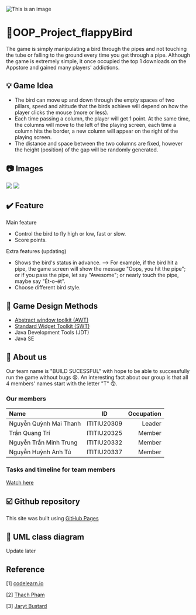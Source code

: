 ![This is an image](https://i.imgur.com/Dp7yQyQ.png)
# 🌟OOP_Project_flappyBird
The game is simply manipulating a bird through the pipes and not touching the tube or falling to the ground every time you get through a pipe. Although the game is extremely simple, it once occupied the top 1 downloads on the Appstore and gained many players' addictions.
## 💡 Game Idea
- The bird can move up and down through the empty spaces of two pillars, speed and altitude that the birds achieve will depend on how the player clicks the mouse (more or less). 
- Each time passing a column, the player will get 1 point. At the same time, the columns will move to the left of the playing screen, each time a column hits the border, a new column will appear on the right of the playing screen. 
- The distance and space between the two columns are fixed, however the height (position) of the gap will be randomly generated.
## 📷 Images 
![](https://i.imgur.com/KXjOtev.png)
![](https://i.imgur.com/4COyLbd.png)
## ✔️ Feature
Main feature
- Control the bird to fly high or low, fast or slow.
- Score points.

Extra features (updating)
- Shows the bird's status in advance. 
--> For example, if the bird hit a pipe, the game screen will show the message "Oops, you hit the pipe"; or if you pass the pipe, let say "Awesome"; or nearly touch the pipe, maybe say "Ét-o-ét".
- Choose different bird style.
## 🧰 Game Design Methods
- [Abstract window toolkit (AWT)](https://docs.oracle.com/javase/8/docs/technotes/guides/awt/index.html)
- [Standard Widget Toolkit (SWT)](https://www.eclipse.org/swt/)
- Java Development Tools (JDT)
- Java SE
## 💚 About us
Our team name is "BUILD SUCESSFUL" with hope to be able to successfully run the game without bugs 😧. An interesting fact about our group is that all 4 members' names start with the letter "T" 😙.

### Our members
| Name  | ID  | Occupation |
| :------------ |:---------------:| -----:|
| Nguyễn Quỳnh Mai Thanh     | ITITIU20309 | Leader|
| Trần Quang Trí     | ITITIU20325    |   Member |
| Nguyễn Trần Minh Trung | ITITIU20332      |    Member |
| Nguyễn Huỳnh Anh Tú | ITITIU20337      |    Member |
### Tasks and timeline for team members
[Watch here](https://docs.google.com/spreadsheets/d/1OUgifh-BcUdpR77Celq6it4ZPa2twQRqy2J0k-SQ-rM/edit?usp=sharing)
## ☑️ Github repository
This site was built using [GitHub Pages](https://github.com/mtnguyenquynh/OOP_Project_flappyBird)
## 🔷 UML class diagram
Update later
## Reference
[1] [codelearn.io](https://codelearn.io/sharing/lam-game-flappy-bird-voi-pygame)

[2] [Thạch Phạm](https://www.youtube.com/playlist?list=PLRb-vAn1juPRUxVlJmRPRDaMD5Vou_wsc)

[3] [Jaryt Bustard](https://youtu.be/I1qTZaUcFX0)
